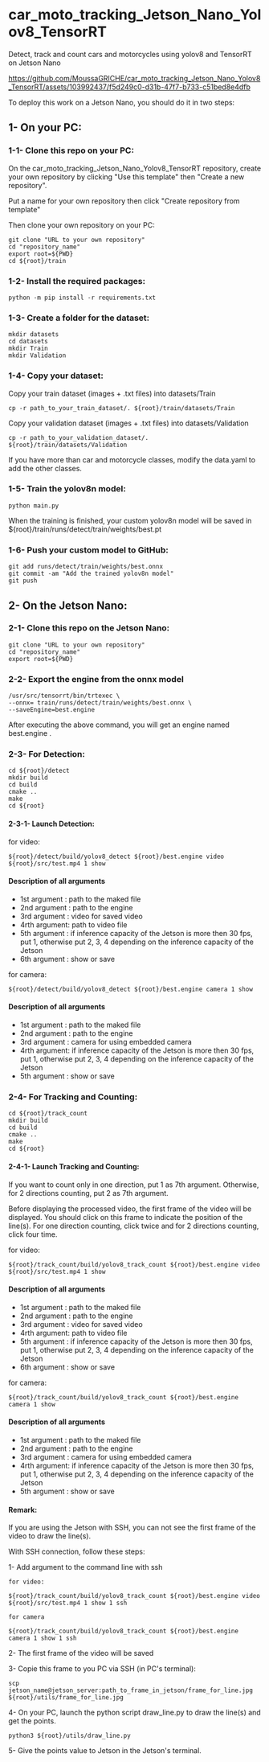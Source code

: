 # car_moto_tracking_Jetson_Nano_Yolov8_TensorRT
Detect, track and count cars and motorcycles using yolov8 and TensorRT on Jetson Nano

https://github.com/MoussaGRICHE/car_moto_tracking_Jetson_Nano_Yolov8_TensorRT/assets/103992437/f5d249c0-d31b-47f7-b733-c51bed8e4dfb

To deploy this work on a Jetson Nano, you should do it in two steps:

## 1- On your PC:
### 1-1- Clone this repo on your PC:
On the car_moto_tracking_Jetson_Nano_Yolov8_TensorRT repository, create your own repository by clicking "Use this template" then "Create a new repository".

Put a name for your own repository then click "Create repository from template"

Then clone your own repository on your PC: 

	git clone "URL to your own repository"
	cd "repository_name"
	export root=${PWD}
	cd ${root}/train

### 1-2- Install the required packages:

	python -m pip install -r requirements.txt

### 1-3- Create a folder for the dataset:

	mkdir datasets
	cd datasets
	mkdir Train 
	mkdir Validation

### 1-4- Copy your dataset:
Copy your train dataset (images + .txt files) into datasets/Train

	cp -r path_to_your_train_dataset/. ${root}/train/datasets/Train

Copy your validation dataset (images + .txt files) into datasets/Validation

	cp -r path_to_your_validation_dataset/. ${root}/train/datasets/Validation


If you have more than car and motorcycle classes, modify the data.yaml to add the other classes.

### 1-5- Train the yolov8n model:

	python main.py

When the training is finished, your custom yolov8n model will be saved in 
${root}/train/runs/detect/train/weights/best.pt

### 1-6- Push your custom model to GitHub:

	git add runs/detect/train/weights/best.onnx
	git commit -am "Add the trained yolov8n model"
	git push

## 2- On the Jetson Nano:
### 2-1- Clone this repo on the Jetson Nano:

	git clone "URL to your own repository"
	cd "repository_name"
	export root=${PWD}

### 2-2- Export the engine from the onnx model

	/usr/src/tensorrt/bin/trtexec \
	--onnx= train/runs/detect/train/weights/best.onnx \
	--saveEngine=best.engine

After executing the above command, you will get an engine named best.engine .

### 2-3- For Detection:

	cd ${root}/detect
	mkdir build
	cd build
	cmake ..
	make
	cd ${root}

#### 2-3-1- Launch Detection:
for video:

	${root}/detect/build/yolov8_detect ${root}/best.engine video ${root}/src/test.mp4 1 show


#### Description of all arguments

- 1st argument : path to the maked file
- 2nd argument : path to the engine
- 3rd argument : video for saved video
- 4rth argument: path to video file
- 5th argument : if inference capacity of the Jetson is more then 30 fps, put 1, otherwise put 2, 3, 4 depending on the inference capacity of the Jetson
- 6th argument : show or save

for camera:

	${root}/detect/build/yolov8_detect ${root}/best.engine camera 1 show

#### Description of all arguments

- 1st argument : path to the maked file
- 2nd argument : path to the engine
- 3rd argument : camera for using embedded camera
- 4rth argument: if inference capacity of the Jetson is more then 30 fps, put 1, otherwise put 2, 3, 4 depending on the inference capacity of the Jetson
- 5th argument : show or save


### 2-4- For Tracking and Counting:

	cd ${root}/track_count
	mkdir build
	cd build
	cmake ..
	make
	cd ${root}

#### 2-4-1- Launch Tracking and Counting:
If you want to count only in one direction, put 1 as 7th argument. Otherwise, for 2 directions counting, put 2 as 7th argument.

Before displaying the processed video, the first frame of the video will be displayed. You should click on this frame to indicate the position of the line(s). For one direction counting, click twice and for 2 directions counting, click four time.

for video:

	${root}/track_count/build/yolov8_track_count ${root}/best.engine video ${root}/src/test.mp4 1 show

#### Description of all arguments

- 1st argument : path to the maked file
- 2nd argument : path to the engine
- 3rd argument : video for saved video
- 4rth argument: path to video file
- 5th argument : if inference capacity of the Jetson is more then 30 fps, put 1, otherwise put 2, 3, 4 depending on the inference capacity of the Jetson
- 6th argument : show or save

for camera:

	${root}/track_count/build/yolov8_track_count ${root}/best.engine camera 1 show

#### Description of all arguments

- 1st argument : path to the maked file
- 2nd argument : path to the engine
- 3rd argument : camera for using embedded camera
- 4rth argument: if inference capacity of the Jetson is more then 30 fps, put 1, otherwise put 2, 3, 4 depending on the inference capacity of the Jetson
- 5th argument : show or save

#### Remark:
If you are using the Jetson with SSH, you can not see the first frame of the video to draw the line(s). 

With SSH connection, follow these steps:

1- Add argument to the command line with ssh

	for video:

	${root}/track_count/build/yolov8_track_count ${root}/best.engine video ${root}/src/test.mp4 1 show 1 ssh
	
	for camera
	
	${root}/track_count/build/yolov8_track_count ${root}/best.engine camera 1 show 1 ssh
	
2- The first frame of the video will be saved

3- Copie this frame to you PC via SSH (in PC's terminal):

	scp jetson_name@jetson_server:path_to_frame_in_jetson/frame_for_line.jpg  ${root}/utils/frame_for_line.jpg
	
4- On your PC, launch the python script draw_line.py to draw the line(s) and get the points.

	python3 ${root}/utils/draw_line.py
	
5- Give the points value to Jetson in the Jetson's terminal.
	

	
